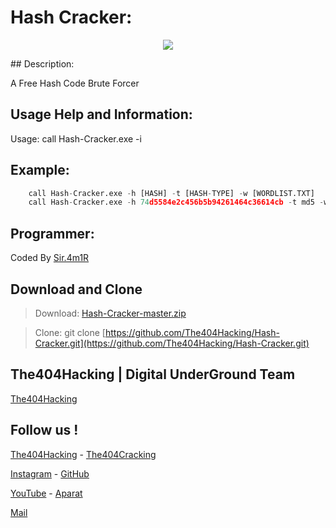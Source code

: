 # Hash Cracker:
<p align="center"><img src="http://s8.picofile.com/file/8343509876/Hash_Cracker.png"</img></p>
## Description:

A Free Hash Code Brute Forcer


## Usage Help and Information:

Usage: call Hash-Cracker.exe -i

## Example:

```python
	call Hash-Cracker.exe -h [HASH] -t [HASH-TYPE] -w [WORDLIST.TXT]
	call Hash-Cracker.exe -h 74d5584e2c456b5b94261464c36614cb -t md5 -w wordlist.txt
```


## Programmer:

Coded By [Sir.4m1R](https://T.me/Sir4m1R)


## Download and Clone
> Download: [Hash-Cracker-master.zip](https://github.com/The404Hacking/Hash-Cracker/archive/master.zip)

> Clone: git clone [https://github.com/The404Hacking/Hash-Cracker.git](https://github.com/The404Hacking/Hash-Cracker.git)

## The404Hacking | Digital UnderGround Team
[The404Hacking](https://T.me/The404Hacking)

## Follow us !
[The404Hacking](https://T.me/The404Hacking) - [The404Cracking](https://T.me/The404Cracking)

[Instagram](https://instagram.com/The404Hacking) - [GitHub](https://github.com/The404Hacking)

[YouTube](http://yon.ir/youtube404) - [Aparat](http://www.aparat.com/The404Hacking)

[Mail](mailto:The404Hacking.Team@Gmail.Com)
